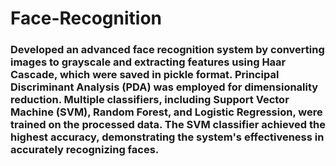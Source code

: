 # Face-Recognition

### Developed an advanced face recognition system by converting images to grayscale and extracting features using Haar Cascade, which were saved in pickle format. Principal Discriminant Analysis (PDA) was employed for dimensionality reduction. Multiple classifiers, including Support Vector Machine (SVM), Random Forest, and Logistic Regression, were trained on the processed data. The SVM classifier achieved the highest accuracy, demonstrating the system's effectiveness in accurately recognizing faces.
